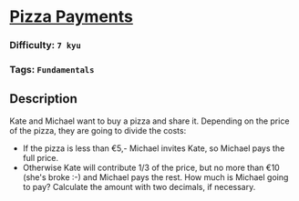 # [Pizza Payments](https://www.codewars.com/kata/5b043e3886d0752685000009)

### Difficulty: `7 kyu`

### Tags: `Fundamentals`

## Description

Kate and Michael want to buy a pizza and share it. Depending on the price of the pizza, they are going to divide the costs:

- If the pizza is less than €5,- Michael invites Kate, so Michael pays the full price.
- Otherwise Kate will contribute 1/3 of the price, but no more than €10 (she's broke :-) and Michael pays the rest.
How much is Michael going to pay? Calculate the amount with two decimals, if necessary.

